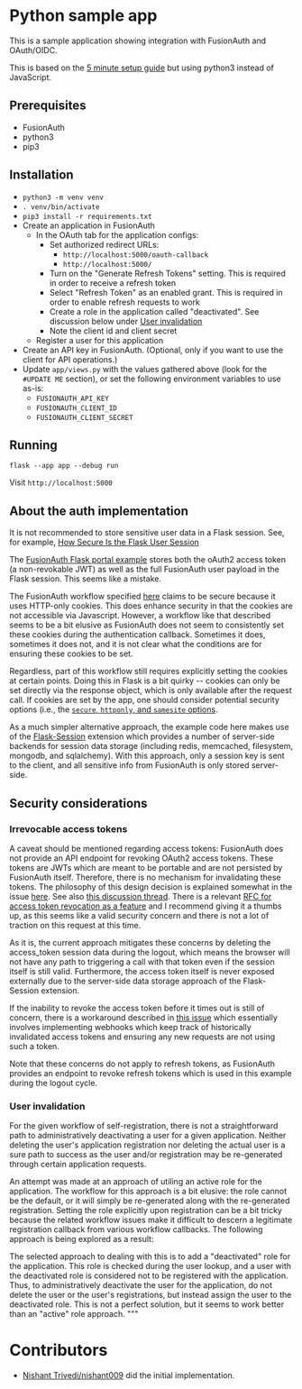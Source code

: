 # Python sample app

This is a sample application showing integration with FusionAuth and OAuth/OIDC.

This is based on the [5 minute setup guide](https://fusionauth.io/docs/v1/tech/5-minute-setup-guide) but using python3 instead of JavaScript.

## Prerequisites

* FusionAuth
* python3
* pip3

## Installation

* `python3 -m venv venv`
* `. venv/bin/activate`
* `pip3 install -r requirements.txt`
* Create an application in FusionAuth
  * In the OAuth tab for the application configs:
    - Set authorized redirect URLs:
        - `http://localhost:5000/oauth-callback`
        - `http://localhost:5000/`
    - Turn on the "Generate Refresh Tokens" setting. This is required in order to receive a refresh token
    - Select "Refresh Token" as an enabled grant. This is required in order to enable refresh requests to work
    - Create a role in the application called "deactivated". See discussion below under [User invalidation](#user-invalidatin)
    - Note the client id and client secret
  * Register a user for this application
* Create an API key in FusionAuth. (Optional, only if you want to use the client for API operations.)
* Update `app/views.py` with the values gathered above (look for the `#UPDATE ME` section), or set the following environment variables to use as-is:
  * `FUSIONAUTH_API_KEY`
  * `FUSIONAUTH_CLIENT_ID`
  * `FUSIONAUTH_CLIENT_SECRET`

## Running

`flask --app app --debug run`

Visit `http://localhost:5000`

## About the auth implementation

It is not recommended to store sensitive user data in a Flask session. See, for example,
[How Secure Is the Flask User Session](https://blog.miguelgrinberg.com/post/how-secure-is-the-flask-user-session)

The [FusionAuth Flask portal example](https://github.com/FusionAuth/fusionauth-example-flask-portal)
stores both the oAuth2 access token (a non-revokable JWT) as well as the full FusionAuth
user payload in the Flask session. This seems like a mistake.

The FusionAuth workflow specified [here](https://fusionauth.io/learn/expert-advice/authentication/webapp/oauth-authorization-code-grant-jwts-refresh-tokens-cookies)
claims to be secure because it uses HTTP-only cookies. This does enhance security in
that the cookies are not accessible via Javascript. However, a workflow like that described
seems to be a bit elusive as FusionAuth does not seem to consistently set these cookies
during the authentication callback. Sometimes it does, sometimes it does not, and it is
not clear what the conditions are for ensuring these cookies to be set.

Regardless, part of this workflow still requires explicitly setting the cookies at certain
points. Doing this in Flask is a bit quirky -- cookies can only be set directly via the
response object, which is only available after the request call. If cookies are set by
the app, one should consider potential security options (i.e., the [`secure`, `httponly`,
and `samesite` options](https://flask.palletsprojects.com/en/2.2.x/security/?highlight=sessions#set-cookie-options).

As a much simpler alternative approach, the example code here makes use of the
[Flask-Session](https://flask-session.readthedocs.io) extension which provides a number
of server-side backends for session data storage (including redis, memcached, filesystem,
mongodb, and sqlalchemy). With this approach, only a session key is sent to the client,
and all sensitive info from FusionAuth is only stored server-side.

## Security considerations


### Irrevocable access tokens

A caveat should be mentioned regarding access tokens: FusionAuth does not
provide an API endpoint for revoking OAuth2 access tokens. These tokens are JWTs which
are meant to be portable and are not persisted by FusionAuth itself. Therefore, there is
no mechanism for invalidating these tokens. The philosophy of this design decision is
explained somewhat in the issue [here](https://github.com/FusionAuth/fusionauth-issues/issues/25).
See also [this discussion thread](https://fusionauth.io/community/forum/topic/270/logout-questions).
There is a relevant [RFC for access token revocation as a feature](https://github.com/FusionAuth/fusionauth-issues/issues/201)
and I recommend giving it a thumbs up, as this seems like a valid security concern and
there is not a lot of traction on this request at this time.

As it is, the current approach mitigates these concerns by deleting the access_token
session data during the logout, which means the browser will not have any path to
triggering a call with that token even if the session itself is still valid. Furthermore,
the access token itself is never exposed externally due to the server-side data storage
approach of the Flask-Session extension.

If the inability to revoke the access token before it times out is still of concern,
there is a workaround described in [this issue](https://github.com/FusionAuth/fusionauth-python-client/issues/15)
which essentially involves implementing webhooks which keep track of historically
invalidated access tokens and ensuring any new requests are not using such a token.

Note that these concerns do not apply to refresh tokens, as FusionAuth provides an
endpoint to revoke refresh tokens which is used in this example during the logout cycle.


### User invalidation

For the given workflow of self-registration, there is not a straightforward path to
administratively deactivating a user for a given application. Neither deleting the
user's application registration nor deleting the actual user is a sure path to success
as the user and/or registration may be re-generated through certain application requests.

An attempt was made at an approach of utiling an active role for the application. The
workflow for this approach is a bit elusive: the role cannot be the default, or it 
will simply be re-generated along with the re-generated registration. Setting the role
explicitly upon registration can be a bit tricky because the related workflow issues
make it difficult to descern a legitimate registration callback from various workflow
callbacks. The following approach is being explored as a result:

The selected approach to dealing with this is to add a "deactivated" role for the
application. This role is checked during the user lookup, and a user with the
deactivated role is considered not to be registered with the application. Thus, to
administratively deactivate the user for the application, do not delete the user or
the user's registrations, but instead assign the user to the deactivated role.
This is not a perfect solution, but it seems to work better than an "active" role approach.
"""

# Contributors

* [Nishant Trivedi/nishant009](https://github.com/nishant009) did the initial implementation. 

